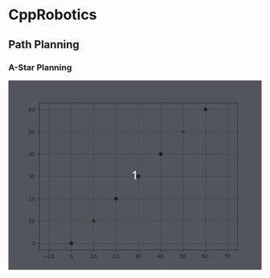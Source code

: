 # CppRobotics

## Path Planning

### A-Star Planning

![a_star](https://github.com/harderthan/CppRobotics/raw/main/doc/img/path_planning/a_star.gif)
